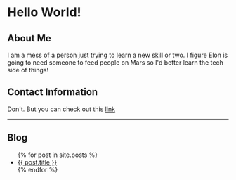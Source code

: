   # Hello World! #
## About Me ##
I am a mess of a person just trying to learn a new skill or two.  I figure Elon is going to need someone to feed people on Mars so I'd better learn the tech side of things!
## Contact Information ##
Don't.
But you can check out this [link](https://recondoyuk.github.io/HelloWorld/ "Hello World")

---
## Blog ##
<ul>
  {% for post in site.posts %}
    <li>
      <a href="{{ post.url }}">{{ post.title }}</a>
    </li>
  {% endfor %}
</ul>
